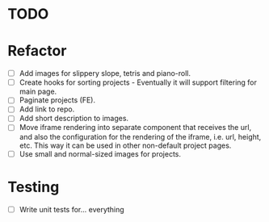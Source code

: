 # TODO

# Refactor

- [ ] Add images for slippery slope, tetris and piano-roll.
- [ ] Create hooks for sorting projects - Eventually it will support filtering for main page.
- [ ] Paginate projects (FE).
- [ ] Add link to repo.
- [ ] Add short description to images.
- [ ] Move iframe rendering into separate component that receives the url, and also the configuration for the rendering of the iframe, i.e. url, height, etc. This way it can be used in other non-default project pages.
- [ ] Use small and normal-sized images for projects.

# Testing

- [ ] Write unit tests for... everything
